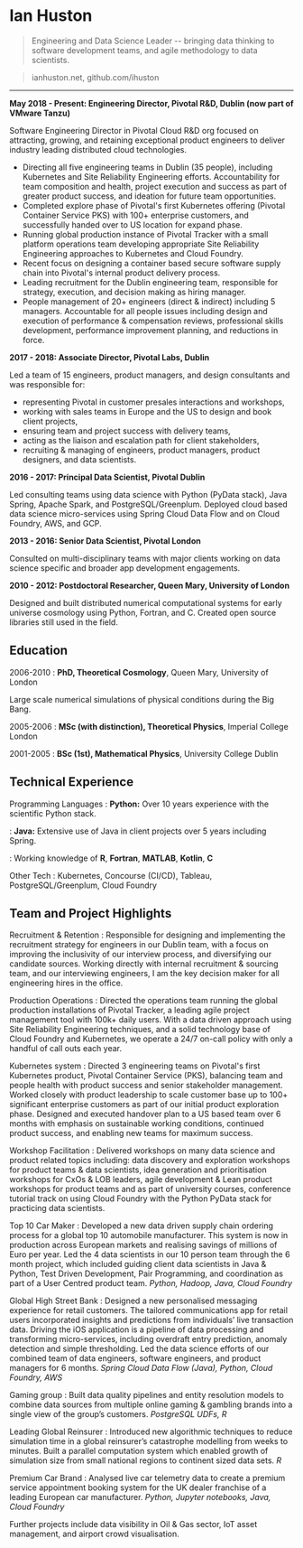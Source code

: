 Ian Huston
============

>  Engineering and Data Science Leader -- bringing data thinking to software development teams, 
and agile methodology to data scientists.

> ianhuston.net, github.com/ihuston

----

**May 2018 - Present: Engineering Director, Pivotal R&D, Dublin (now part of VMware Tanzu)**

Software Engineering Director in Pivotal Cloud R&D org focused on attracting, growing, and retaining exceptional product engineers to deliver industry leading distributed cloud technologies.

- Directing all five engineering teams in Dublin (35 people), including Kubernetes and Site Reliability Engineering efforts. Accountability for team composition and health, project execution and success as part of greater product success, and ideation for future team opportunities. 
- Completed explore phase of Pivotal's first Kubernetes offering (Pivotal Container Service PKS) with 100+ enterprise customers, and successfully handed over to US location for expand phase. 
- Running global production instance of Pivotal Tracker with a small platform operations team developing appropriate Site Reliability Engineering approaches to Kubernetes and Cloud Foundry.
- Recent focus on designing a container based secure software supply chain into Pivotal's internal product delivery process.
- Leading recruitment for the Dublin engineering team, responsible for strategy, execution, and decision making as hiring manager.
- People management of 20+ engineers (direct & indirect) including 5 managers. Accountable for all people issues including design and execution of performance & compensation reviews, professional skills development, performance improvement planning, and reductions in force.

**2017 - 2018: Associate Director, Pivotal Labs, Dublin**

Led a team of 15 engineers, product managers, and design consultants 
and was responsible for: 

- representing Pivotal in customer presales interactions and workshops,
- working with sales teams in Europe and the US to design and book client projects, 
- ensuring team and project success with delivery teams,
- acting as the liaison and escalation path for client stakeholders,
- recruiting & managing of engineers, product managers, product designers, and data scientists.


**2016 - 2017: Principal Data Scientist, Pivotal Dublin**

Led consulting teams using data science with Python (PyData stack), Java Spring, Apache Spark, and PostgreSQL/Greenplum. Deployed cloud based data science micro-services using Spring Cloud Data Flow and on Cloud Foundry, AWS, and GCP. 

**2013 - 2016: Senior Data Scientist, Pivotal London**

Consulted on multi-disciplinary teams with major clients working on data science specific and broader app development engagements. 

**2010 - 2012: Postdoctoral Researcher, Queen Mary, University of London**

Designed and built distributed numerical computational systems for early universe cosmology using Python, Fortran, and C. Created open source libraries still used in the field.

Education
---------

2006-2010 
:   **PhD, Theoretical Cosmology**, Queen Mary, University of London
    
   Large scale numerical simulations of physical conditions during the Big Bang. 
 
2005-2006
:   **MSc (with distinction), Theoretical Physics**, Imperial College London

2001-2005
:   **BSc (1st), Mathematical Physics**, University College Dublin

Technical Experience
--------------------

Programming Languages
:   **Python:** Over 10 years experience with the scientific Python
    stack. 

:   **Java:** Extensive use of Java in client projects over 5 years including
    Spring.

:   Working knowledge of **R**, **Fortran**, **MATLAB**, **Kotlin**, **C**

[ref]: https://github.com/ihuston

Other Tech
:   Kubernetes, Concourse (CI/CD), Tableau, PostgreSQL/Greenplum, Cloud Foundry

Team and Project Highlights
-------------------

Recruitment & Retention
: Responsible for designing and implementing the recruitment strategy for engineers in our Dublin team, with a focus on improving the inclusivity of our interview process, and diversifying our candidate sources. Working directly with internal recruitment & sourcing team, and our interviewing engineers, I am the key decision maker for all engineering hires in the office.

Production Operations
: Directed the operations team running the global production installations of Pivotal Tracker, a leading agile project management tool with 100k+ daily users. With a data driven approach using Site Reliability Engineering techniques, and a solid technology base of Cloud Foundry and Kubernetes, we operate a 24/7 on-call policy with only a handful of call outs each year.

Kubernetes system
: Directed 3 engineering teams on Pivotal's first Kubernetes product, Pivotal Container Service (PKS), balancing team and people health with product success and senior stakeholder management. Worked closely with product leadership to scale customer base up to 100+ significant enterprise customers as part of our initial product exploration phase. Designed and executed handover plan to a US based team over 6 months with emphasis on sustainable working conditions, continued product success, and enabling new teams for maximum success. 

Workshop Facilitation
: Delivered workshops on many data science and product related topics including: data discovery and exploration workshops for product teams & data scientists, idea generation and prioritisation workshops for CxOs & LOB leaders, agile development & Lean product workshops for product teams and as part of university courses, conference tutorial track on using Cloud Foundry with the Python PyData stack for practicing data scientists.


Top 10 Car Maker
: Developed a new data driven supply chain ordering process for a global top 10 automobile manufacturer. 
This system is now in production across European markets and realising savings of millions of Euro per year. 
Led the 4 data scientists in our 10 person team through the 6 month project, which included guiding client data scientists in Java & Python, Test Driven Development, Pair Programming, and coordination as part of a User Centred product team. 
*Python, Hadoop, Java, Cloud Foundry*

Global High Street Bank
: Designed a new personalised messaging experience for retail customers. 
The tailored communications app for retail users incorporated insights and predictions from individuals’ live transaction data. 
Driving the iOS application is a pipeline of data processing and transforming micro-services, including overdraft entry prediction, anomaly detection and simple thresholding. 
Led the data science efforts of our combined team of data engineers, software engineers, and product managers for 6 months.
*Spring Cloud Data Flow (Java), Python, Cloud Foundry, AWS*

Gaming group
: Built data quality pipelines and entity resolution models to combine data sources from multiple online gaming & gambling brands into a single view of the group’s customers.
*PostgreSQL UDFs, R*

Leading Global Reinsurer
: Introduced new algorithmic techniques to reduce simulation time in a global reinsurer’s catastrophe modelling from weeks to minutes. 
Built a parallel computation system which enabled growth of simulation size from small national regions to continent sized data sets.
*R*

Premium Car Brand
: Analysed live car telemetry data to create a premium service appointment booking system for the UK dealer franchise of a leading European car manufacturer.
*Python, Jupyter notebooks, Java, Cloud Foundry*

Further projects include data visibility in Oil & Gas sector, IoT asset management, and airport crowd visualisation.



